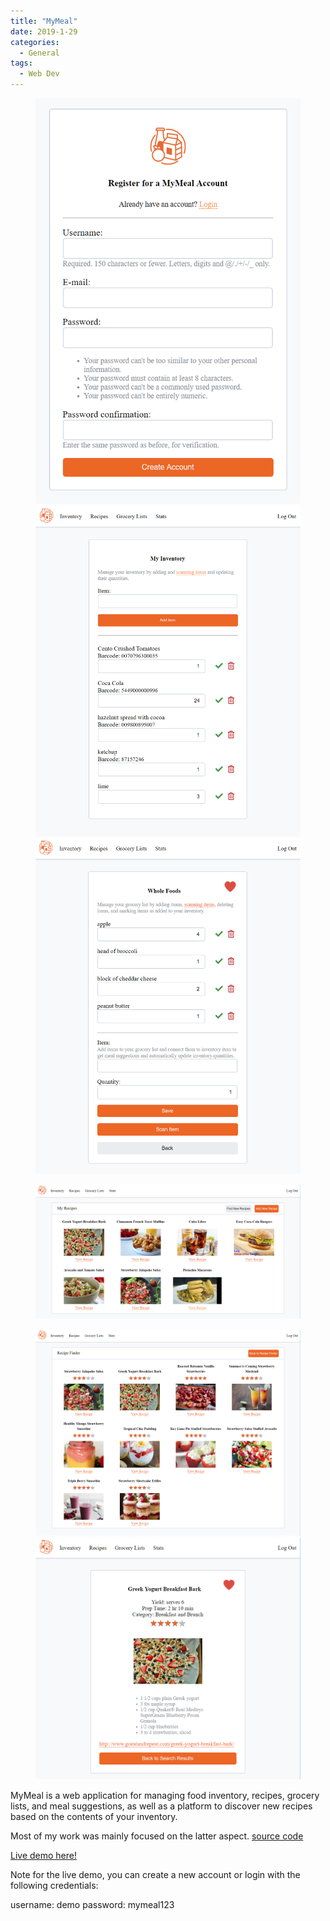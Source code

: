 ```yaml
---
title: "MyMeal"
date: 2019-1-29
categories:
  - General
tags:
  - Web Dev
---
```

<figure class="third">
	<img src="https://raw.githubusercontent.com/ToniTurri/MyMeal/master/static/img/register.PNG">
	<img src="https://raw.githubusercontent.com/ToniTurri/MyMeal/master/static/img/inventory.PNG">
	<img src="https://raw.githubusercontent.com/ToniTurri/MyMeal/master/static/img/grocery_list.PNG">
	<figcaption></figcaption>
</figure>
<figure>
	<img src="https://raw.githubusercontent.com/ToniTurri/MyMeal/master/static/img/recipes.PNG">
	<figcaption></figcaption>
</figure>

<figure class="half">
    <img src="https://raw.githubusercontent.com/ToniTurri/MyMeal/master/static/img/recipe_finder.PNG">
    <img src="https://raw.githubusercontent.com/ToniTurri/MyMeal/master/static/img/recipe_detail.PNG">
    <figcaption></figcaption>
</figure>

MyMeal is a web application for managing food inventory, recipes, grocery lists, and meal suggestions, as well as a platform to discover new recipes based on the contents of your inventory. 

Most of my work was mainly focused on the latter aspect. [source code](https://github.com/ToniTurri/MyMeal)

[Live demo here!](https://ppieper.pythonanywhere.com/) 

Note for the live demo, you can create a new account or login with the following credentials:

username: demo
password: mymeal123